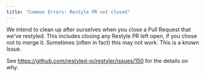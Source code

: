 ```yaml
---
title: "Common Errors: Restyle PR not closed"
---
```


We intend to clean up after ourselves when you close a Pull Request that we've restyled. This includes
closing any Restyle PR left open, if you chose not to merge it. Sometimes (often in fact) this may not
work. This is a known Issue.

See https://github.com/restyled-io/restyler/issues/150 for the details on why.
